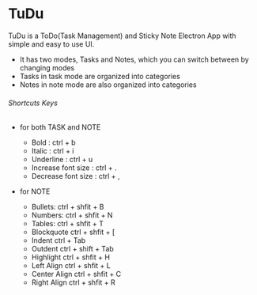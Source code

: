 # TuDu
TuDu is a ToDo(Task Management) and Sticky Note Electron App
with simple and easy to use UI. 

- It has two modes, Tasks and Notes, which you can switch between by changing modes
- Tasks in task mode are organized into categories
- Notes in note mode are also organized into categories

###### Shortcuts Keys

- for both TASK and NOTE
  
  - Bold                : ctrl + b
  - Italic              : ctrl + i
  - Underline           : ctrl + u
  - Increase font size  : ctrl + .
  - Decrease font size  : ctrl + ,
  
- for NOTE

  - Bullets:             ctrl + shfit  +  B 
  - Numbers:             ctrl + shfit  +  N
  - Tables:              ctrl + shfit  +  T
  - Blockquote           ctrl + shfit  +  [
  - Indent               ctrl + Tab
  - Outdent              ctrl + shift  +  Tab
  - Highlight            ctrl + shfit  +  H
  - Left Align           ctrl + shfit  +  L
  - Center Align         ctrl + shfit  +  C
  - Right Align          ctrl + shfit  +  R
